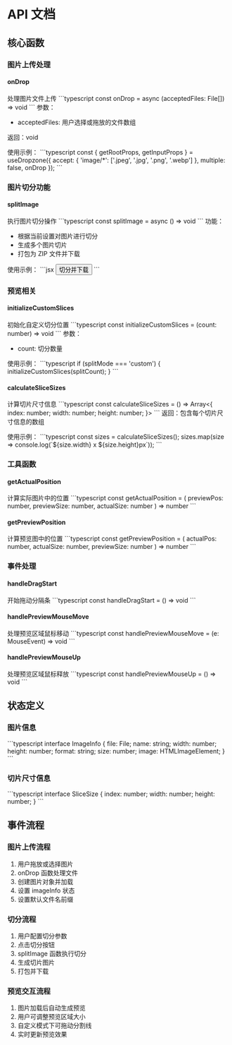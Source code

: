 # API 文档

## 核心函数

### 图片上传处理

#### onDrop
处理图片文件上传
\`\`\`typescript
const onDrop = async (acceptedFiles: File[]) => void
\`\`\`
参数：
- acceptedFiles: 用户选择或拖放的文件数组

返回：void

使用示例：
\`\`\`typescript
const { getRootProps, getInputProps } = useDropzone({
  accept: {
    'image/*': ['.jpeg', '.jpg', '.png', '.webp']
  },
  multiple: false,
  onDrop
});
\`\`\`

### 图片切分功能

#### splitImage
执行图片切分操作
\`\`\`typescript
const splitImage = async () => void
\`\`\`
功能：
- 根据当前设置对图片进行切分
- 生成多个图片切片
- 打包为 ZIP 文件并下载

使用示例：
\`\`\`jsx
<button onClick={splitImage}>切分并下载</button>
\`\`\`

### 预览相关

#### initializeCustomSlices
初始化自定义切分位置
\`\`\`typescript
const initializeCustomSlices = (count: number) => void
\`\`\`
参数：
- count: 切分数量

使用示例：
\`\`\`typescript
if (splitMode === 'custom') {
  initializeCustomSlices(splitCount);
}
\`\`\`

#### calculateSliceSizes
计算切片尺寸信息
\`\`\`typescript
const calculateSliceSizes = () => Array<{
  index: number;
  width: number;
  height: number;
}>
\`\`\`
返回：包含每个切片尺寸信息的数组

使用示例：
\`\`\`typescript
const sizes = calculateSliceSizes();
sizes.map(size => console.log(\`\${size.width} x \${size.height}px\`));
\`\`\`

### 工具函数

#### getActualPosition
计算实际图片中的位置
\`\`\`typescript
const getActualPosition = (
  previewPos: number,
  previewSize: number,
  actualSize: number
) => number
\`\`\`

#### getPreviewPosition
计算预览图中的位置
\`\`\`typescript
const getPreviewPosition = (
  actualPos: number,
  actualSize: number,
  previewSize: number
) => number
\`\`\`

### 事件处理

#### handleDragStart
开始拖动分隔条
\`\`\`typescript
const handleDragStart = () => void
\`\`\`

#### handlePreviewMouseMove
处理预览区域鼠标移动
\`\`\`typescript
const handlePreviewMouseMove = (e: MouseEvent) => void
\`\`\`

#### handlePreviewMouseUp
处理预览区域鼠标释放
\`\`\`typescript
const handlePreviewMouseUp = () => void
\`\`\`

## 状态定义

### 图片信息
\`\`\`typescript
interface ImageInfo {
  file: File;
  name: string;
  width: number;
  height: number;
  format: string;
  size: number;
  image: HTMLImageElement;
}
\`\`\`

### 切片尺寸信息
\`\`\`typescript
interface SliceSize {
  index: number;
  width: number;
  height: number;
}
\`\`\`

## 事件流程

### 图片上传流程
1. 用户拖放或选择图片
2. onDrop 函数处理文件
3. 创建图片对象并加载
4. 设置 imageInfo 状态
5. 设置默认文件名前缀

### 切分流程
1. 用户配置切分参数
2. 点击切分按钮
3. splitImage 函数执行切分
4. 生成切片图片
5. 打包并下载

### 预览交互流程
1. 图片加载后自动生成预览
2. 用户可调整预览区域大小
3. 自定义模式下可拖动分割线
4. 实时更新预览效果
